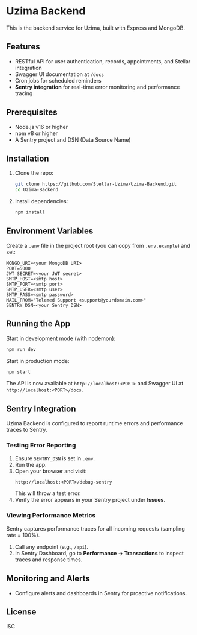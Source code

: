 # Uzima Backend

This is the backend service for Uzima, built with Express and MongoDB.

## Features
- RESTful API for user authentication, records, appointments, and Stellar integration
- Swagger UI documentation at `/docs`
- Cron jobs for scheduled reminders
- **Sentry integration** for real-time error monitoring and performance tracing

## Prerequisites
- Node.js v16 or higher
- npm v8 or higher
- A Sentry project and DSN (Data Source Name)

## Installation
1. Clone the repo:
   ```bash
   git clone https://github.com/Stellar-Uzima/Uzima-Backend.git
   cd Uzima-Backend
   ```
2. Install dependencies:
   ```bash
   npm install
   ```

## Environment Variables
Create a `.env` file in the project root (you can copy from `.env.example`) and set:

```dotenv
MONGO_URI=<your MongoDB URI>
PORT=5000
JWT_SECRET=<your JWT secret>
SMTP_HOST=<smtp host>
SMTP_PORT=<smtp port>
SMTP_USER=<smtp user>
SMTP_PASS=<smtp password>
MAIL_FROM="Telemed Support <support@yourdomain.com>"
SENTRY_DSN=<your Sentry DSN>
```

## Running the App
Start in development mode (with nodemon):
```bash
npm run dev
```
Start in production mode:
```bash
npm start
```
The API is now available at `http://localhost:<PORT>` and Swagger UI at `http://localhost:<PORT>/docs`.

## Sentry Integration
Uzima Backend is configured to report runtime errors and performance traces to Sentry.

### Testing Error Reporting
1. Ensure `SENTRY_DSN` is set in `.env`.
2. Run the app.
3. Open your browser and visit:
   ```
   http://localhost:<PORT>/debug-sentry
   ```
   This will throw a test error.
4. Verify the error appears in your Sentry project under **Issues**.

### Viewing Performance Metrics
Sentry captures performance traces for all incoming requests (sampling rate = 100%).
1. Call any endpoint (e.g., `/api`).
2. In Sentry Dashboard, go to **Performance → Transactions** to inspect traces and response times.

## Monitoring and Alerts
- Configure alerts and dashboards in Sentry for proactive notifications.

## License
ISC
